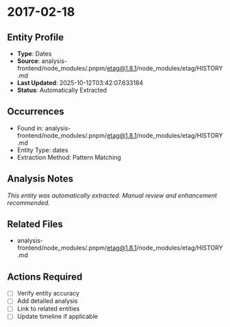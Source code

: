 # 2017-02-18

## Entity Profile
- **Type**: Dates
- **Source**: analysis-frontend/node_modules/.pnpm/etag@1.8.1/node_modules/etag/HISTORY.md
- **Last Updated**: 2025-10-12T03:42:07.633184
- **Status**: Automatically Extracted

## Occurrences
- Found in: analysis-frontend/node_modules/.pnpm/etag@1.8.1/node_modules/etag/HISTORY.md
- Entity Type: dates
- Extraction Method: Pattern Matching

## Analysis Notes
*This entity was automatically extracted. Manual review and enhancement recommended.*

## Related Files
- analysis-frontend/node_modules/.pnpm/etag@1.8.1/node_modules/etag/HISTORY.md

## Actions Required
- [ ] Verify entity accuracy
- [ ] Add detailed analysis
- [ ] Link to related entities
- [ ] Update timeline if applicable
